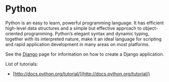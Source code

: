 # Python

Python is an easy to learn, powerful programming language. It has efficient high-level data structures and a simple but effective approach to object-oriented programming. Python’s elegant syntax and dynamic typing, together with its interpreted nature, make it an ideal language for scripting and rapid application development in many areas on most platforms.

See the [Django](../tutorials/django.md) page for information on how to create a Django application.

List of tutorials:

* [http://docs.python.org/tutorial/](http://docs.python.org/tutorial/)

